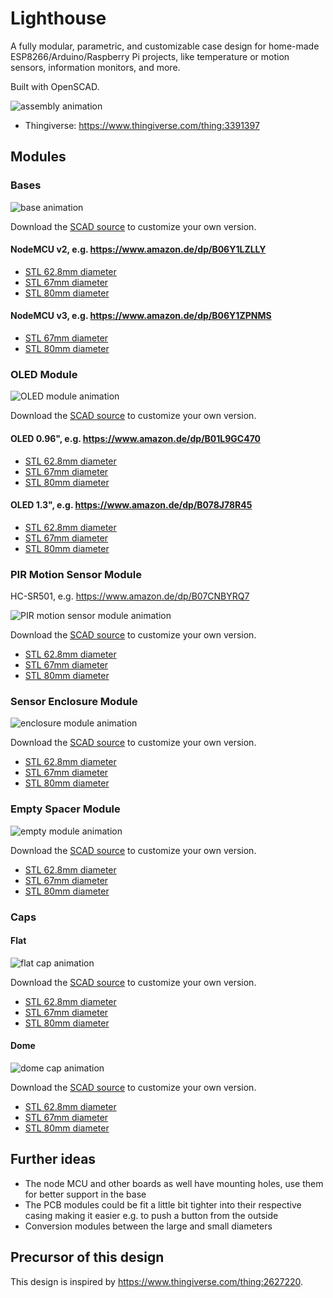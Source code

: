 # Lighthouse

A fully modular, parametric, and customizable case design for home-made
ESP8266/Arduino/Raspberry Pi projects, like temperature or motion sensors,
information monitors, and more.

Built with OpenSCAD.

![assembly animation](https://muesli.github.io/lighthouse/assembly.gif)

- Thingiverse: https://www.thingiverse.com/thing:3391397

## Modules

### Bases

![base animation](https://muesli.github.io/lighthouse/base.gif)

Download the [SCAD source](https://raw.githubusercontent.com/muesli/lighthouse/capflat/base.scad) to customize your own version.

#### NodeMCU v2, e.g. https://www.amazon.de/dp/B06Y1LZLLY

- [STL 62.8mm diameter](https://muesli.github.io/lighthouse/base_62.8mm_board5.stl)
- [STL 67mm diameter](https://muesli.github.io/lighthouse/base_67mm_board5.stl)
- [STL 80mm diameter](https://muesli.github.io/lighthouse/base_80mm_board5.stl)

#### NodeMCU v3, e.g. https://www.amazon.de/dp/B06Y1ZPNMS

- [STL 67mm diameter](https://muesli.github.io/lighthouse/base_67mm_board6.stl)
- [STL 80mm diameter](https://muesli.github.io/lighthouse/base_80mm_board6.stl)

### OLED Module

![OLED module animation](https://muesli.github.io/lighthouse/module_oled.gif)

Download the [SCAD source](https://raw.githubusercontent.com/muesli/lighthouse/capflat/module_oled.scad) to customize your own version.

#### OLED 0.96", e.g. https://www.amazon.de/dp/B01L9GC470

- [STL 62.8mm diameter](https://muesli.github.io/lighthouse/module_62.8mm_oled1.stl)
- [STL 67mm diameter](https://muesli.github.io/lighthouse/module_67mm_oled1.stl)
- [STL 80mm diameter](https://muesli.github.io/lighthouse/module_80mm_oled1.stl)

#### OLED 1.3", e.g. https://www.amazon.de/dp/B078J78R45

- [STL 62.8mm diameter](https://muesli.github.io/lighthouse/module_62.8mm_oled2.stl)
- [STL 67mm diameter](https://muesli.github.io/lighthouse/module_67mm_oled2.stl)
- [STL 80mm diameter](https://muesli.github.io/lighthouse/module_80mm_oled2.stl)

### PIR Motion Sensor Module

HC-SR501, e.g. https://www.amazon.de/dp/B07CNBYRQ7

![PIR motion sensor module animation](https://muesli.github.io/lighthouse/module_pir.gif)

Download the [SCAD source](https://raw.githubusercontent.com/muesli/lighthouse/capflat/module_pir.scad) to customize your own version.

- [STL 62.8mm diameter](https://muesli.github.io/lighthouse/module_62.8mm_pir.stl)
- [STL 67mm diameter](https://muesli.github.io/lighthouse/module_67mm_pir.stl)
- [STL 80mm diameter](https://muesli.github.io/lighthouse/module_80mm_pir.stl)

### Sensor Enclosure Module

![enclosure module animation](https://muesli.github.io/lighthouse/module_enclosure.gif)

Download the [SCAD source](https://raw.githubusercontent.com/muesli/lighthouse/capflat/module_enclosure.scad) to customize your own version.

- [STL 62.8mm diameter](https://muesli.github.io/lighthouse/module_62.8mm_enclosure.stl)
- [STL 67mm diameter](https://muesli.github.io/lighthouse/module_67mm_enclosure.stl)
- [STL 80mm diameter](https://muesli.github.io/lighthouse/module_80mm_enclosure.stl)

### Empty Spacer Module

![empty module animation](https://muesli.github.io/lighthouse/module_empty.gif)

Download the [SCAD source](https://raw.githubusercontent.com/muesli/lighthouse/capflat/module_empty.scad) to customize your own version.

- [STL 62.8mm diameter](https://muesli.github.io/lighthouse/module_62.8mm_empty.stl)
- [STL 67mm diameter](https://muesli.github.io/lighthouse/module_67mm_empty.stl)
- [STL 80mm diameter](https://muesli.github.io/lighthouse/module_80mm_empty.stl)

### Caps

#### Flat

![flat cap animation](https://muesli.github.io/lighthouse/cap_flat.gif)

Download the [SCAD source](https://raw.githubusercontent.com/muesli/lighthouse/capflat/cap_flat.scad) to customize your own version.

- [STL 62.8mm diameter](https://muesli.github.io/lighthouse/cap_62.8mm_flat.stl)
- [STL 67mm diameter](https://muesli.github.io/lighthouse/cap_67mm_flat.stl)
- [STL 80mm diameter](https://muesli.github.io/lighthouse/cap_80mm_flat.stl)

#### Dome

![dome cap animation](https://muesli.github.io/lighthouse/cap_dome.gif)

Download the [SCAD source](https://raw.githubusercontent.com/muesli/lighthouse/capflat/cap_dome.scad) to customize your own version.

- [STL 62.8mm diameter](https://muesli.github.io/lighthouse/cap_62.8mm_dome.stl)
- [STL 67mm diameter](https://muesli.github.io/lighthouse/cap_67mm_dome.stl)
- [STL 80mm diameter](https://muesli.github.io/lighthouse/cap_80mm_dome.stl)

## Further ideas

- The node MCU and other boards as well have mounting holes, use them for better support in the base
- The PCB modules could be fit a little bit tighter into their respective casing
  making it easier e.g. to push a button from the outside
- Conversion modules between the large and small diameters

## Precursor of this design

This design is inspired by https://www.thingiverse.com/thing:2627220.
